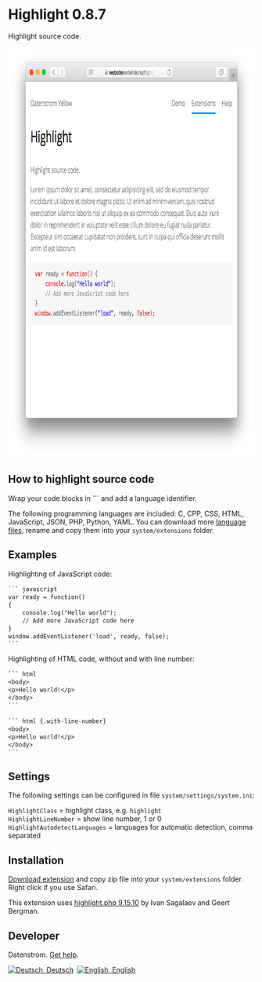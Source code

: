 Highlight 0.8.7
===============
Highlight source code.

<p align="center"><img src="highlight-screenshot.png?raw=true" width="795" height="836" alt="Screenshot"></p>

## How to highlight source code

Wrap your code blocks in \`\`\` and add a language identifier.

The following programming languages are included: C, CPP, CSS, HTML, JavaScript, JSON, PHP, Python, YAML. You can download more [language files](https://github.com/scrivo/highlight.php/tree/master/Highlight/languages), rename and copy them into your `system/extensions` folder.

## Examples

Highlighting of JavaScript code:

    ``` javascript
    var ready = function() 
    {
        console.log("Hello world");
        // Add more JavaScript code here
    }
    window.addEventListener('load', ready, false);
    ```

Highlighting of HTML code, without and with line number:
    
    ``` html
    <body>
    <p>Hello world!</p>
    </body>
    ```

    ``` html {.with-line-number}
    <body>
    <p>Hello world!</p>
    </body>
    ```

## Settings

The following settings can be configured in file `system/settings/system.ini`:

`HighlightClass` = highlight class, e.g. `highlight`  
`HighlightLineNumber` = show line number, 1 or 0   
`HighlightAutodetectLanguages` = languages for automatic detection, comma separated  

## Installation

[Download extension](https://github.com/datenstrom/yellow-extensions/raw/master/zip/highlight.zip) and copy zip file into your `system/extensions` folder. Right click if you use Safari.

This extension uses [highlight.php 9.15.10](https://github.com/scrivo/highlight.php) by Ivan Sagalaev and Geert Bergman.

## Developer

Datenstrom. [Get help](https://datenstrom.se/yellow/help/).

<p>
<a href="README-de.md"><img src="https://raw.githubusercontent.com/datenstrom/yellow-extensions/master/source/help/language-de.png" width="15" height="15" alt="Deutsch">&nbsp; Deutsch</a>&nbsp;
<a href="README.md"><img src="https://raw.githubusercontent.com/datenstrom/yellow-extensions/master/source/help/language-en.png" width="15" height="15" alt="English">&nbsp; English</a>&nbsp;
</p>
